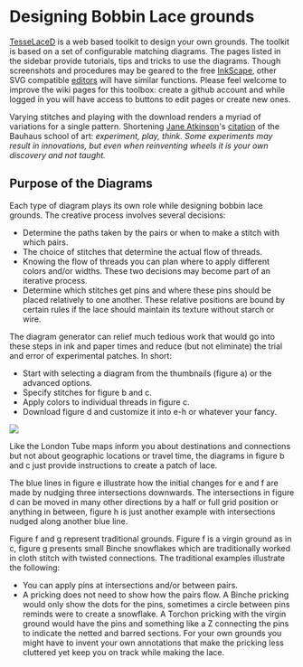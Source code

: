 Designing Bobbin Lace grounds
=============================

[TesseLaceD] is a web based toolkit to design your own grounds. The toolkit is based on a set of configurable matching diagrams. The pages listed in the sidebar provide tutorials, tips and tricks to use the diagrams. Though screenshots and procedures may be geared to the free [InkScape], other SVG compatible [editors] will have similar functions. Please feel welcome to improve the wiki pages for this toolbox: create a github account and while logged in you will have access to buttons to edit pages or create new ones.

Varying stitches and playing with the download renders a myriad of variations for a single pattern. Shortening [Jane Atkinson]'s [citation] of the Bauhaus school of art: _experiment, play, think. Some experiments may result in innovations, but even when reinventing wheels it is your own discovery and not taught._

[TesseLaceD]: https://d-bl.github.io/TesseLaceD/
[Jane Atkinson]: http://www.contemporarylace.com/
[citation]: https://raw.githubusercontent.com/wiki/d-bl/TesseLaceD/bauhaus.png
[InkScape]: https://inkscape.org
[editors]: https://en.wikipedia.org/wiki/Comparison_of_vector_graphics_editors#File_format_support


Purpose of the Diagrams
-----------------------

Each type of diagram plays its own role while designing bobbin lace grounds. The creative process involves several decisions:

* Determine the paths taken by the pairs or when to make a stitch with which pairs.
* The choice of stitches that determine the actual flow of threads.
* Knowing the flow of threads you can plan where to apply different colors and/or widths. These two decisions may become part of an iterative process.
* Determine which stitches get pins and where these pins should be placed relatively to one another. These relative positions are bound by certain rules if the lace should maintain its texture without starch or wire.

The diagram generator can relief much tedious work that would go into these steps in ink and paper times and reduce (but not eliminate) the trial and error of experimental patches. In short:

* Start with selecting a diagram from the thumbnails (figure a) or the advanced options.
* Specify stitches for figure b and c.
* Apply colors to individual threads in figure c.
* Download figure d and customize it into e-h or whatever your fancy.


![](https://raw.githubusercontent.com/wiki/d-bl/TesseLaceD/intro.png)

Like the London Tube maps inform you about destinations and connections but not about geographic locations or travel time, the diagrams in figure b and c just provide instructions to create a patch of lace. 

The blue lines in figure e illustrate how the initial changes for e and f are made by nudging three intersections downwards. The intersections in figure d can be moved in many other directions by a half or full grid position or anything in between, figure h is just another example with intersections nudged along another blue line. 

Figure f and g represent traditional grounds. Figure f is a virgin ground as in c, figure g presents small Binche snowflakes which are traditionally worked in cloth stitch with twisted connections. The traditional examples illustrate the following:

* You can apply pins at intersections and/or between pairs.
* A pricking does not need to show how the pairs flow. A Binche pricking would only show the dots for the pins, sometimes a circle between pins reminds were to create a snowflake. A Torchon pricking with the virgin ground would have the pins and something like a Z connecting the pins to indicate the netted and barred sections. For your own grounds you might have to invent your own annotations that make the pricking less cluttered yet keep you on track while making the lace.
